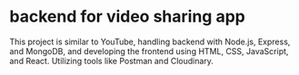 # backend for video sharing app
This project is similar to YouTube, handling backend with Node.js, Express, and MongoDB, and developing the frontend using HTML, CSS, JavaScript, and React. Utilizing tools like Postman and Cloudinary.
